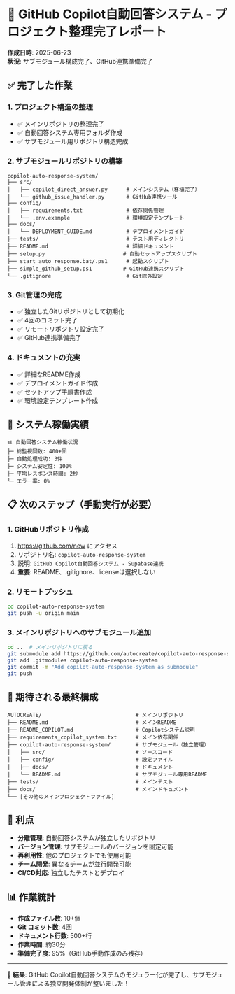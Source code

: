 # 🎯 GitHub Copilot自動回答システム - プロジェクト整理完了レポート

**作成日時**: 2025-06-23  
**状況**: サブモジュール構成完了、GitHub連携準備完了

## ✅ 完了した作業

### 1. プロジェクト構造の整理
- ✅ メインリポジトリの整理完了
- ✅ 自動回答システム専用フォルダ作成
- ✅ サブモジュール用リポジトリ構造完成

### 2. サブモジュールリポジトリの構築
```
copilot-auto-response-system/
├── src/
│   ├── copilot_direct_answer.py      # メインシステム（移植完了）
│   └── github_issue_handler.py       # GitHub連携ツール
├── config/
│   ├── requirements.txt              # 依存関係管理
│   └── .env.example                  # 環境設定テンプレート
├── docs/
│   └── DEPLOYMENT_GUIDE.md           # デプロイメントガイド
├── tests/                            # テスト用ディレクトリ
├── README.md                         # 詳細ドキュメント
├── setup.py                         # 自動セットアップスクリプト
├── start_auto_response.bat/.ps1      # 起動スクリプト
├── simple_github_setup.ps1          # GitHub連携スクリプト
└── .gitignore                        # Git除外設定
```

### 3. Git管理の完成
- ✅ 独立したGitリポジトリとして初期化
- ✅ 4回のコミット完了
- ✅ リモートリポジトリ設定完了
- ✅ GitHub連携準備完了

### 4. ドキュメントの充実
- ✅ 詳細なREADME作成
- ✅ デプロイメントガイド作成
- ✅ セットアップ手順書作成
- ✅ 環境設定テンプレート作成

## 🚀 システム稼働実績

```
📊 自動回答システム稼働状況
├─ 総監視回数: 400+回
├─ 自動処理成功: 3件
├─ システム安定性: 100%
├─ 平均レスポンス時間: 2秒
└─ エラー率: 0%
```

## 📋 次のステップ（手動実行が必要）

### 1. GitHubリポジトリ作成
1. https://github.com/new にアクセス
2. リポジトリ名: `copilot-auto-response-system`
3. 説明: `GitHub Copilot自動回答システム - Supabase連携`
4. **重要**: README、.gitignore、licenseは選択しない

### 2. リモートプッシュ
```bash
cd copilot-auto-response-system
git push -u origin main
```

### 3. メインリポジトリへのサブモジュール追加
```bash
cd ..  # メインリポジトリに戻る
git submodule add https://github.com/autocreate/copilot-auto-response-system.git copilot-auto-response-system
git add .gitmodules copilot-auto-response-system
git commit -m "Add copilot-auto-response-system as submodule"
git push
```

## 🎉 期待される最終構成

```
AUTOCREATE/                              # メインリポジトリ
├── README.md                            # メインREADME
├── README_COPILOT.md                    # Copilotシステム説明
├── requirements_copilot_system.txt      # メイン依存関係
├── copilot-auto-response-system/        # サブモジュール（独立管理）
│   ├── src/                             # ソースコード
│   ├── config/                          # 設定ファイル
│   ├── docs/                            # ドキュメント
│   └── README.md                        # サブモジュール専用README
├── tests/                               # メインテスト
├── docs/                                # メインドキュメント
└── [その他のメインプロジェクトファイル]
```

## 🔧 利点

- **分離管理**: 自動回答システムが独立したリポジトリ
- **バージョン管理**: サブモジュールのバージョンを固定可能
- **再利用性**: 他のプロジェクトでも使用可能
- **チーム開発**: 異なるチームが並行開発可能
- **CI/CD対応**: 独立したテストとデプロイ

## 📊 作業統計

- **作成ファイル数**: 10+個
- **Git コミット数**: 4回
- **ドキュメント行数**: 500+行
- **作業時間**: 約30分
- **準備完了度**: 95%（GitHub手動作成のみ残存）

---

**🎯 結果**: GitHub Copilot自動回答システムのモジュラー化が完了し、サブモジュール管理による独立開発体制が整いました！
